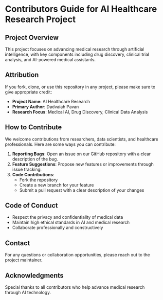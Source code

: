 # Contributors Guide for AI Healthcare Research Project

## Project Overview
This project focuses on advancing medical research through artificial intelligence, with key components including drug discovery, clinical trial analysis, and AI-powered medical assistants.

## Attribution
If you fork, clone, or use this repository in any project, please make sure to give appropriate credit:

- **Project Name**: AI Healthcare Research
- **Primary Author**: Dadvaiah Pavan
- **Research Focus**: Medical AI, Drug Discovery, Clinical Data Analysis

## How to Contribute
We welcome contributions from researchers, data scientists, and healthcare professionals. Here are some ways you can contribute:

1. **Reporting Bugs**: Open an issue on our GitHub repository with a clear description of the bug.
2. **Feature Suggestions**: Propose new features or improvements through issue tracking.
3. **Code Contributions**: 
   - Fork the repository
   - Create a new branch for your feature
   - Submit a pull request with a clear description of your changes

## Code of Conduct
- Respect the privacy and confidentiality of medical data
- Maintain high ethical standards in AI and medical research
- Collaborate professionally and constructively

## Contact
For any questions or collaboration opportunities, please reach out to the project maintainer.

## Acknowledgments
Special thanks to all contributors who help advance medical research through AI technology.

